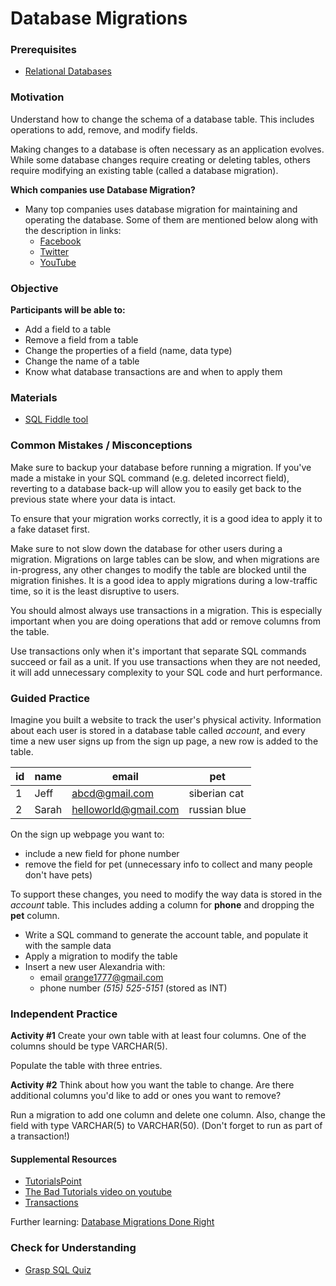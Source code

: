 # Database Migrations

### Prerequisites

- [Relational Databases](/databases/relational-databases.md)

### Motivation

Understand how to change the schema of a database table. This includes operations to add, remove, and modify fields.

Making changes to a database is often necessary as an application evolves. While some database changes require creating or deleting tables, others require modifying an existing table (called a database migration).

**Which companies use Database Migration?**

- Many top companies uses database migration for maintaining and operating the database. Some of them are mentioned below along with the description in links:
  - [Facebook](https://mashable.com/2011/12/15/facebook-timeline-mysql/?europe=true)
  - [Twitter](https://blog.twitter.com/engineering/en_us/a/2015/another-look-at-mysql-at-twitter-and-incubating-mysos.html)
  - [YouTube](http://download.nust.na/pub6/mysql/tech-resources/articles/mysqluc-2007.html)

### Objective

**Participants will be able to:**

- Add a field to a table
- Remove a field from a table
- Change the properties of a field (name, data type)
- Change the name of a table
- Know what database transactions are and when to apply them

### Materials

- [SQL Fiddle tool](http://sqlfiddle.com)

### Common Mistakes / Misconceptions

Make sure to backup your database before running a migration. If you've made a mistake in your SQL command (e.g. deleted incorrect field), reverting to a database back-up will allow you to easily get back to the previous state where your data is intact.

To ensure that your migration works correctly, it is a good idea to apply it to a fake dataset first.

Make sure to not slow down the database for other users during a migration. Migrations on large tables can be slow, and when migrations are in-progress, any other changes to modify the table are blocked until the migration finishes. It is a good idea to apply migrations during a low-traffic time, so it is the least disruptive to users.

You should almost always use transactions in a migration. This is especially important when you are doing operations that add or remove columns from the table.

Use transactions only when it's important that separate SQL commands succeed or fail as a unit. If you use transactions when they are not needed, it will add unnecessary complexity to your SQL code and hurt performance.

### Guided Practice

Imagine you built a website to track the user's physical activity. Information about each user is stored in a database table called _account_, and every time a new user signs up from the sign up page, a new row is added to the table.

| id  | name  | email                | pet          |
| --- | ----- | -------------------- | ------------ |
| 1   | Jeff  | abcd@gmail.com       | siberian cat |
| 2   | Sarah | helloworld@gmail.com | russian blue |

On the sign up webpage you want to:

- include a new field for phone number
- remove the field for pet (unnecessary info to collect and many people don't have pets)

To support these changes, you need to modify the way data is stored in the _account_ table. This includes adding a column for **phone** and dropping the **pet** column.

- Write a SQL command to generate the account table, and populate it with the sample data
- Apply a migration to modify the table
- Insert a new user Alexandria with:
  - email orange1777@gmail.com
  - phone number _(515) 525-5151_ (stored as INT)

### Independent Practice

**Activity #1**
Create your own table with at least four columns. One of the columns should be type VARCHAR(5).

Populate the table with three entries.

**Activity #2**
Think about how you want the table to change. Are there additional columns you'd like to add or ones you want to remove?

Run a migration to add one column and delete one column. Also, change the field with type VARCHAR(5) to VARCHAR(50). (Don't forget to run as part of a transaction!)

#### Supplemental Resources

- [TutorialsPoint](https://www.tutorialspoint.com/sql/sql-alter-command.htm)
- [The Bad Tutorials video on youtube](https://www.youtube.com/watch?v=vDr2DZeU5mY)
- [Transactions](https://www.postgresql.org/docs/9.6/static/tutorial-transactions.html)

Further learning: [Database Migrations Done Right](http://www.brunton-spall.co.uk/post/2014/05/06/database-migrations-done-right/)

### Check for Understanding

- [Grasp SQL Quiz](https://www.quia.com/quiz/222978.html?AP_rand=168283296)

